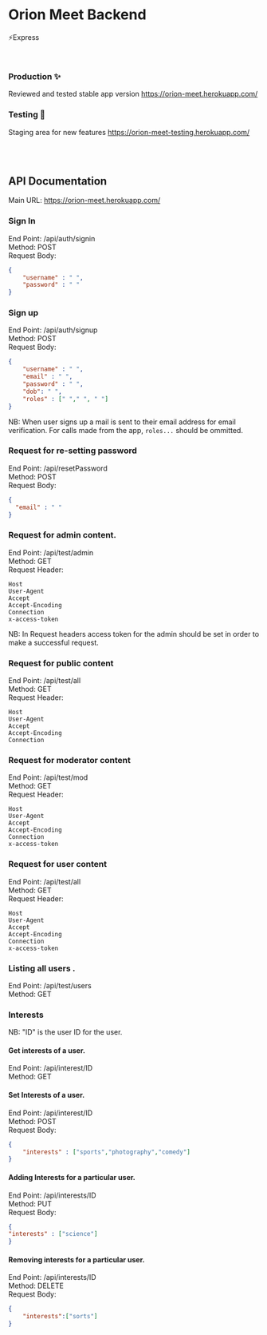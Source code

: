 # Orion Meet Backend

⚡Express

<br>

### Production ✨

Reviewed and tested stable app version
https://orion-meet.herokuapp.com/

### Testing 💫

Staging area for new features
https://orion-meet-testing.herokuapp.com/

<br><br>

## API Documentation

Main URL: https://orion-meet.herokuapp.com/

### Sign In

End Point: /api/auth/signin <br>
Method: POST <br>
Request Body:<br>

```json 
{
    "username" : " ",
    "password" : " "
}
```

### Sign up

End Point: /api/auth/signup <br>
Method: POST <br>
Request Body: <br>

```json
{
    "username" : " ",
    "email" : " ",
    "password" : " ", 
    "dob": " ",
    "roles" : [" "," ", " "]
}
```

NB: When user signs up a mail is sent to their email address for email verification. For calls made from the
app, ```roles...``` should be ommitted.

### Request for re-setting password

End Point: /api/resetPassword <br>
Method: POST <br>
Request Body:

```json
{
  "email" : " "
}
```

### Request for admin content.

End Point: /api/test/admin <br>
Method: GET <br>
Request Header:

```
Host
User-Agent
Accept
Accept-Encoding
Connection
x-access-token
```

NB: In Request headers access token for the admin should be set in order to make a successful request.

### Request for public content

End Point: /api/test/all <br>
Method: GET <br>
Request Header:

```
Host
User-Agent
Accept
Accept-Encoding
Connection
```

### Request for moderator content

End Point: /api/test/mod <br>
Method: GET <br>
Request Header:

```
Host
User-Agent
Accept
Accept-Encoding
Connection
x-access-token
```

### Request for user content

End Point: /api/test/all <br>
Method: GET <br>
Request Header:

```
Host
User-Agent
Accept
Accept-Encoding
Connection
x-access-token
```

### Listing all users .

End Point: /api/test/users <br>
Method: GET <br>

### Interests

NB: "ID" is the user ID for the user.

#### Get interests of a user.

End Point: /api/interest/ID <br>
Method: GET <br>

#### Set Interests of a user.

End Point: /api/interest/ID <br>
Method: POST <br>
Request Body:

```json
{
    "interests" : ["sports","photography","comedy"]
}
```

#### Adding Interests for a particular user.

End Point: /api/interests/ID <br>
Method: PUT <br>
Request Body:

```json
{
"interests" : ["science"]
}
```

#### Removing interests for a particular user.

End Point: /api/interests/ID <br>
Method: DELETE <br>
Request Body:

```json
{
    "interests":["sorts"]
}
```

